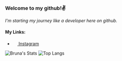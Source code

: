 ### Welcome to my github!:v:
_I'm starting my journey like a developer here on github._

#### My Links:
* [<img src="https://cdn-icons-png.flaticon.com/512/2111/2111463.png" width="16"> Instagram][meu-insta]


[meu-insta]: https://www.instagram.com/Brunna.oliveira10/


![Bruna's Stats](https://github-readme-stats.vercel.app/api?username=Brunabr&theme=graywhite&show_icons=true&hide_border=true&hide=prs,issues)
![Top Langs](https://github-readme-stats.vercel.app/api/top-langs/?username=Brunabr&layout=compact&hide_border=true&theme=graywhite)

<!--
**Brunnabr/Brunnabr** is a ✨ _special_ ✨ repository because its `README.md` (this file) appears on your GitHub profile.

Here are some ideas to get you started:

- 🔭 I’m currently working on ...
- 🌱 I’m currently learning ...
- 👯 I’m looking to collaborate on ...
- 🤔 I’m looking for help with ...
- 💬 Ask me about ...
- 📫 How to reach me: ...
- 😄 Pronouns: ...
- ⚡ Fun fact: ...
-->
